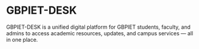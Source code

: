# GBPIET-DESK
GBPIET-DESK is a unified digital platform for GBPIET students, faculty, and admins to access academic resources, updates, and campus services — all in one place.
